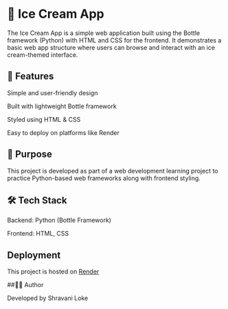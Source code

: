 # 🍦 Ice Cream App

The Ice Cream App is a simple web application built using the Bottle framework (Python) with HTML and CSS for the frontend.
It demonstrates a basic web app structure where users can browse and interact with an ice cream-themed interface.

## 🚀 Features

Simple and user-friendly design

Built with lightweight Bottle framework

Styled using HTML & CSS

Easy to deploy on platforms like Render

## 🎯 Purpose

This project is developed as part of a web development learning project to practice Python-based web frameworks along with frontend styling.

## 🛠️ Tech Stack

Backend: Python (Bottle Framework)

Frontend: HTML, CSS

## Deployment
This project is hosted on [Render](https://ice-cream-app-09r2.onrender.com/) 

##👩‍💻 Author

Developed by Shravani Loke
